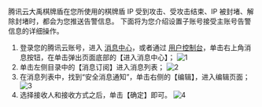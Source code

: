 腾讯云大禹棋牌盾在您所使用的棋牌盾 IP 受到攻击、受攻击结束、IP 被封堵、解除封堵时，都会为您推送告警信息。
下面将为您介绍设置子账号接受主账号告警信息的详细操作。
1. 登录您的腾讯云账号，进入 [消息中心](https://console.cloud.tencent.com/message/detail/45743360)，或者通过  [用户控制台](https://console.cloud.tencent.com/)，单击右上角消息按钮，在单击弹出页面底部的【进入消息中心】；
 ![1](https://main.qcloudimg.com/raw/3a232e974cd9dcf3b115682df5dabef6.png)
2. 单击左侧目录中的【消息订阅】进入消息列表；
 ![2](https://main.qcloudimg.com/raw/1be871b7d51c56b7259c95553a43dadb.png)
3. 在消息列表中，找到“安全消息通知”，单击右侧的【编辑】，进入编辑页面；
 ![3](https://main.qcloudimg.com/raw/e46cac4acc1c8804a51ae4a3fd5098ce.png)
4. 选择接收人和接收方式之后，单击【确定】即可。
 ![4](https://main.qcloudimg.com/raw/b53c10d662ca7cdc0c1ebe320c67dd5a.png)

